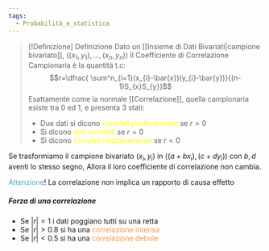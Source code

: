 ```yaml
---
tags:
  - Probabilità_e_statistica
---
```


>[!Definizione]  Definizione
>Dato un [[Insieme di Dati Bivariati|campione bivariato]], $((x_{1},y_{1}),\dots,(x_{n},y_{n}))$ Il Coefficiente di Correlazione Campionaria è la quantità t.c:
>$$r=\dfrac{ \sum^n_{i=1}(x_{i}-\bar{x})(y_{i}-\bar{y})}{(n-1)S_{x}S_{y}}$$
>Esattamente come la normale [[Correlazione]], quella campionaria esiste tra 0 ed 1, e presenta 3 stati:
>- Due dati si dicono <font color="#ffff00">correlati positivamente</font> se $r>0$
>- Si dicono <font color="#ffff00">non correlati</font> se $r=0$
>- Si dicono <font color="#ffff00">correlati negativamente</font> se $r<0$
> 


Se trasformiamo il campione bivariato $(x_{i},y_{i})$ in $((a+bx_{i}),(c+dy_{i}))$ con $b,d$ aventi lo stesso segno,
Allora il loro coefficiente di correlazione non cambia.

<font color="#4bacc6">Attenzione</font>! La correlazione non implica un rapporto di causa effetto

##### Forza di una correlazione

- Se $|r|=1$ i dati poggiano tutti su una retta
- Se $|r|>0.8$ si ha una <font color="#f79646">correlazione intensa</font>
- Se $|r|<0.5$ si ha una <font color="#f79646">correlazione debole</font>

